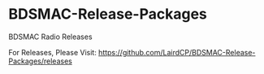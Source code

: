 # BDSMAC-Release-Packages
BDSMAC Radio Releases

For Releases, Please Visit: https://github.com/LairdCP/BDSMAC-Release-Packages/releases
